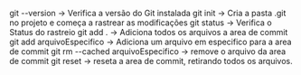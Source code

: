 git --version -> Verifica a versão do Git instalada
git init -> Cria a pasta .git no projeto e começa a rastrear as modificações
git status -> Verifica o Status do rastreio
git add . -> Adiciona todos os arquivos a area de commit
git add arquivoEspecifico -> Adiciona um arquivo em especifico para a area de commit
git rm --cached arquivoEspecifico -> remove o arquivo da area de commit
git reset -> reseta a area de commit, retirando todos os arquivos.